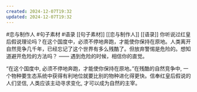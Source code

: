 ```yaml
---
created: 2024-12-07T19:32
updated: 2024-12-07T19:32
---
```

#恋与制作人 #句子素材 #语录  [[句子素材]] [[恋与制作人]] [[语录]]
你听说过红皇后假说理论吗？在这个国度中，必须不停地奔跑，才能使你保持在原地。人类离开自然竞争几千年，已经忘记了这个世界有多么残酷了。但放弃警惕是危险的。想知道避开危险的方法吗？
—— 遇到危险的时候，相信你的直觉。

“在这个国度中, 必须不停地奔跑，才能使你保持在原地。”在残酷的自然竞争中, 一个物种要生态系统中获得有利地位就要比别的物种进化得更快。信奉红皇后假说的人们坚信, 人类应该主动寻求变化, 才可以成为自然的主宰。
